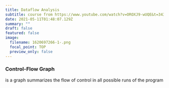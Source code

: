 ```yaml
---
title: Dataflow Analysis
subtitle: course from https://www.youtube.com/watch?v=OROXJ9-wUQE&t=343s
date: 2021-05-11T01:48:07.129Z
summary: ""
draft: false
featured: false
image:
  filename: 1620697266-1-.png
  focal_point: TOP
  preview_only: false
---
```

### Control-Flow Graph
is a graph summarizes the flow of control in all possible runs of the program